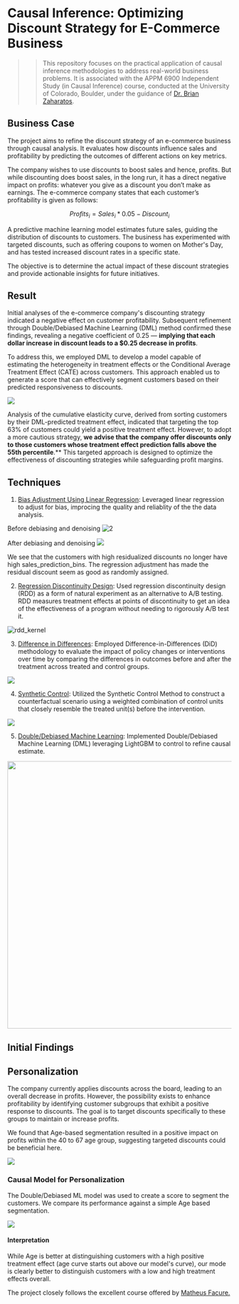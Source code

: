 # Causal Inference: Optimizing Discount Strategy for E-Commerce Business

>> This repository focuses on the practical application of causal inference methodologies to address real-world business problems. It is associated with the APPM 6900 Independent Study (in Causal Inference) course, conducted at the University of Colorado, Boulder, under the guidance of [Dr. Brian Zaharatos](https://www.colorado.edu/amath/brian-zaharatos).

## Business Case
The project aims to refine the discount strategy of an e-commerce business through causal analysis. It evaluates how discounts influence sales and profitability by predicting the outcomes of different actions on key metrics.

The company wishes to use discounts to boost sales and hence, profits. But while discounting does boost sales, in the long run, it has a direct negative impact on profits: whatever you give as a discount you don’t make as earnings. The e-commerce company states that each customer’s profitability is given as follows:

$$
Profits_i = Sales_i * 0.05 - Discount_i
$$

A predictive machine learning model estimates future sales, guiding the distribution of discounts to customers. The business has experimented with targeted discounts, such as offering coupons to women on Mother's Day, and has tested increased discount rates in a specific state.

The objective is to determine the actual impact of these discount strategies and provide actionable insights for future initiatives.

## Result
Initial analyses of the e-commerce company's discounting strategy indicated a negative effect on customer profitability. Subsequent refinement through Double/Debiased Machine Learning (DML) method confirmed these findings, revealing a negative coefficient of 0.25 — **implying that each dollar increase in discount leads to a $0.25 decrease in profits**.

To address this, we employed DML to develop a model capable of estimating the heterogeneity in treatment effects or the Conditional Average Treatment Effect (CATE) across customers. This approach enabled us to generate a score that can effectively segment customers based on their predicted responsiveness to discounts.

![](images/double_ml_final_rec.png)

Analysis of the cumulative elasticity curve, derived from sorting customers by their DML-predicted treatment effect, indicated that targeting the top 63% of customers could yield a positive treatment effect. However, to adopt a more cautious strategy, **we advise that the company offer discounts only to those customers whose treatment effect prediction falls above the 55th percentile**.** This targeted approach is designed to optimize the effectiveness of discounting strategies while safeguarding profit margins.

## Techniques

1. [Bias Adjustment Using Linear Regression](1_bias_adjustment.ipynb):
Leveraged linear regression to adjust for bias, improcing the quality and reliablity of the the data analysis.

Before debiasing and denoising
![2](images/pre_debiasing.png)

After debiasing and denoising
![](images/post_debiasing.png)

We see that the customers with high residualized discounts no longer have high sales_prediction_bins. The regression adjustment has made the residual discount seem as good as randomly assigned.


2. [Regression Discontinuity Design](2_rdd.ipynb):
Used regression discontinuity design (RDD) as a form of natural experiment as an alternative to A/B testing. RDD measures treatment effects at points of discontinuity to get an idea of the effectiveness of a program without needing to rigorously A/B test it.

![rdd_kernel](images/rdd_kernel.png)

3. [Difference in Differences](3_diff_in_diff.ipynb):
Employed Difference-in-Differences (DiD) methodology to evaluate the impact of policy changes or interventions over time by comparing the differences in outcomes before and after the treatment across treated and control groups.

![](images/did.png)

4. [Synthetic Control](3_diff_in_diff.ipynb):
Utilized the Synthetic Control Method to construct a counterfactual scenario using a weighted combination of control units that closely resemble the treated unit(s) before the intervention.

![](images/synthetic_control.png)

5. [Double/Debiased Machine Learning](5_double_ml.ipynb):
Implemented Double/Debiased Machine Learning (DML) leveraging LightGBM to control to refine causal estimate. 

<p align="center">
<img src="images/double_ml_ate.png" width="600">
</p>

## Initial Findings


## Personalization
The company currently applies discounts across the board, leading to an overall decrease in profits. However, the possibility exists to enhance profitability by identifying customer subgroups that exhibit a positive response to discounts. The goal is to target discounts specifically to these groups to maintain or increase profits. 

We found that Age-based segmentation resulted in a positive impact on profits within the 40 to 67 age group, suggesting targeted discounts could be beneficial here.

![](images/te_age.png)


### Causal Model for Personalization
The Double/Debiased ML model was used to create a score to segment the customers. We compare its performance against a simple Age based segmentation.

![](images/double_ml.png)

#### Interpretation
While Age is better at distinguishing customers with a high positive treatment effect (age curve starts out above our model's curve), our mode is clearly better to distinguish customers with a low and high treatment effects overall.


The project closely follows the excellent course offered by [Matheus Facure.](https://matheusfacure.github.io)